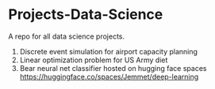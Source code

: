 # Projects-Data-Science

A repo for all data science projects.

1. Discrete event simulation for airport capacity planning
2. Linear optimization problem for US Army diet
3. Bear neural net classifier hosted on hugging face spaces
   https://huggingface.co/spaces/Jemmet/deep-learning
